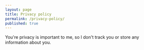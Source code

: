 ```yaml
---
layout: page
title: Privacy policy
permalink: /privacy-policy/
published: true
---
```


You're privacy is important to me, so I don't track you or store any information about you.
